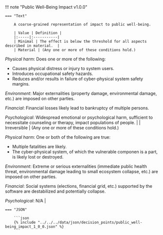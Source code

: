 <!-- This content is autogenerated by doctools.py. Do not Edit. -->
!!! note "Public Well-Being Impact v1.0.0"

    === "Text" 
    
        A coarse-grained representation of impact to public well-being.

        | Value | Definition |
        |:-----|:-----------|
        | Minimal | The effect is below the threshold for all aspects described in material.  |
        | Material | (Any one or more of these conditions hold.) 

*Physical harm*: Does one or more of the following:

- Causes physical distress or injury to system users.
- Introduces occupational safety hazards.
- Reduces and/or results in failure of cyber-physical system safety margins.

*Environment*: Major externalities (property damage, environmental damage, etc.) are
imposed on other parties. 

*Financial*: Financial losses likely lead to bankruptcy of multiple persons. 
 
*Psychological*: Widespread emotional or psychological harm, sufficient to necessitate
counseling or therapy, impact populations of people. 
 |
        | Irreversible | (Any one or more of these conditions hold.)
 
*Physical harm*: One or both of the following are true:

- Multiple fatalities are likely.
- The cyber-physical system, of which the vulnerable componen is a part, is likely lost or destroyed.

*Environment*: Extreme or serious externalities (immediate public health threat, environmental damage leading to small
ecosystem collapse, etc.) are imposed on other parties.

*Financial*: Social systems (elections, financial grid, etc.) supported by the software are destabilized and potentially
collapse.

*Psychological*: N/A 
 |
        
    === "JSON"
    
        ```json
        {% include "../../../data/json/decision_points/public_well-being_impact_1_0_0.json" %}
        ```
